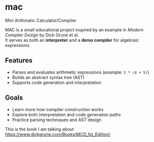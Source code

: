 # mac
Mini Arithmatic Calculator/Compiler

MAC is a small educational project inspired by an example in *Modern Compiler Design* by Dick 
Grune et al.  
It serves as both an **interpreter** and a **demo compiler** for algebraic expressions.

## Features
- Parses and evaluates arithmetic expressions (example: `3 * (4 + 5)`)
- Builds an abstract syntax tree (AST)
- Supports code generation and interpretation 

## Goals
- Learn more how compiler construction works
- Explore both interpretation and code generation paths
- Practice parsing techniques and AST design


This is the book I am talking about
https://www.dickgrune.com/Books/MCD_1st_Edition/
